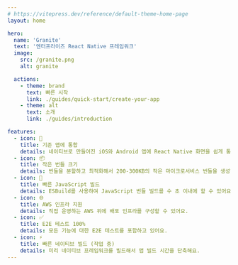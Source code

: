 ```yaml
---
# https://vitepress.dev/reference/default-theme-home-page
layout: home

hero:
  name: 'Granite'
  text: '엔터프라이즈 React Native 프레임워크'
  image:
    src: /granite.png
    alt: granite

  actions:
    - theme: brand
      text: 빠른 시작
      link: ./guides/quick-start/create-your-app
    - theme: alt
      text: 소개
      link: ./guides/introduction

features:
  - icon: 🔌
    title: 기존 앱에 통합
    details: 네이티브로 만들어진 iOS와 Android 앱에 React Native 화면을 쉽게 통합할 수 있어요.
  - icon: 📦
    title: 작은 번들 크기
    details: 번들을 분할하고 최적화해서 200-300KB의 작은 마이크로서비스 번들을 생성해요.
  - icon: 🚀
    title: 빠른 JavaScript 빌드
    details: ESBuild를 사용하여 JavaScript 번들 빌드를 수 초 이내에 할 수 있어요.
  - icon: 🌐
    title: AWS 인프라 지원
    details: 직접 운영하는 AWS 위에 배포 인프라를 구성할 수 있어요.
  - icon: ✅
    title: E2E 테스트 100%
    details: 모든 기능에 대한 E2E 테스트를 포함하고 있어요.
  - icon: ⚡️
    title: 빠른 네이티브 빌드 (작업 중)
    details: 미리 네이티브 프레임워크를 빌드해서 앱 빌드 시간을 단축해요.
---
```

